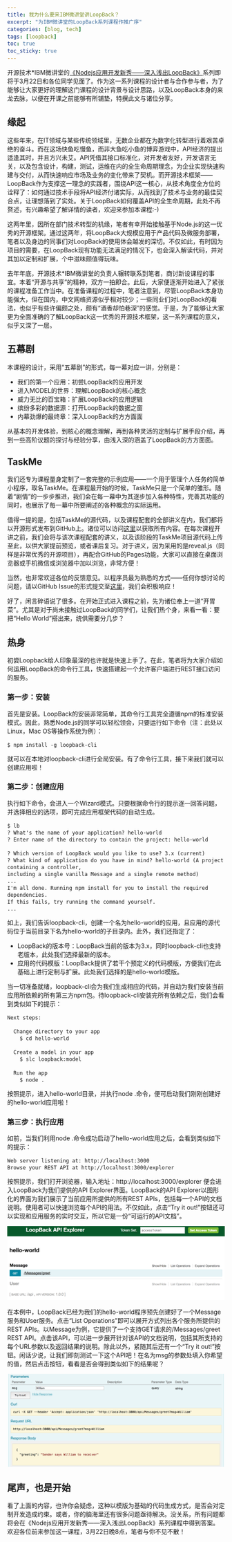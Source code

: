 ```yaml
---
title: 我为什么要来IBM微讲堂讲LoopBack？
excerpt: "为IBM微讲堂的LoopBack系列课程作推广序"
categories: [blog, tech]
tags: [loopback]
toc: true
toc_sticky: true
---
```


开源技术*IBM微讲堂的[《Nodejs应用开发新秀——深入浅出LoopBack》](https://developer.ibm.com/cn/blog/2018/opentec-loopback/)系列即将于3月22日和各位同学见面了。作为这一系列课程的设计者与合作参与者，为了能够让大家更好的理解这门课程的设计背景与设计思路，以及LoopBack本身的来龙去脉，以便在开课之前能够有所铺垫，特撰此文与诸位分享。

## 缘起

这些年来，在IT领域与某些传统领域里，无数企业都在为数字化转型进行着艰苦卓绝的奋斗。而在这场快鱼吃慢鱼，而非大鱼吃小鱼的博弈游戏中，API经济的提出适逢其时，并且方兴未艾。API凭借其接口标准化，对开发者友好，开发语言无关，以及包含设计，构建，测试，运维在内的全生命周期理念，为企业实现快速构建与交付，从而快速响应市场及业务的变化带来了契机。而开源技术框架——LoopBack作为支撑这一理念的实践者，围绕API这一核心，从技术角度全方位的诠释了：如何通过技术手段将API经济付诸实际，从而找到了技术与业务的最佳契合点，让理想落到了实处。关于LoopBack如何覆盖API的全生命周期，此处不再赘述，有兴趣希望了解详情的读者，欢迎来参加本课程:-)

这两年里，因所在部门技术转型的机缘，笔者有幸开始接触基于Node.js的这一优秀的开源框架。通过这两年，将LoopBack大规模应用于产品代码及微服务部署，笔者以及身边的同事们对LoopBack的使用体会越发的深切。不仅如此，有时因为项目的需要，在LoopBack现有功能无法满足的情况下，也会深入解读代码，并对其加以定制和扩展，个中滋味颇值得玩味。

去年年底，开源技术*IBM微讲堂的负责人辗转联系到笔者，商讨新设课程的事宜。本着“开源与共享”的精神，双方一拍即合。此后，大家便逐渐开始进入了紧张的课程准备工作当中。在准备课程的过程中，笔者注意到，尽管LoopBack本身功能强大，但在国内，中文网络资源似乎相对较少；一些同业们对LoopBack的看法，也似乎有些许偏颇之处，颇有“酒香却怕巷深”的感觉。于是，为了能够让大家更为全面准确的了解LoopBack这一优秀的开源技术框架，这一系列课程的意义，似乎又深了一层。

## 五幕剧

本课程的设计，采用“五幕剧”的形式，每一幕对应一讲，分别是：

* 我们的第一个应用：初尝LoopBack的应用开发
* 进入MODEL的世界：理解LoopBack的核心概念
* 威力无比的百宝箱：扩展LoopBack的应用逻辑
* 缤纷多彩的数据源：打开LoopBack的数据之窗
* 内幕劲爆的最终章：深入LoopBack的方方面面

从基本的开发体验，到核心的概念理解，再到各种灵活的定制与扩展手段介绍，再到一些高阶议题的探讨与经验分享，由浅入深的涵盖了LoopBack的方方面面。

## TaskMe

我们还专为课程量身定制了一套完整的示例应用——一个用于管理个人任务的简单小程序，取名TaskMe。在课程最开始的时候，TaskMe只是一个简单的雏形。随着“剧情”的一步步推进，我们会在每一幕中为其逐步加入各种特性，完善其功能的同时，也展示了每一幕中所要阐述的各种概念的实际运用。

值得一提的是，包括TaskMe的源代码，以及课程配套的全部讲义在内，我们都将以开源形式发布到GitHub上。诸位可以访问[这里](https://github.com/morningspace/understanding-loopback)以获取所有内容。在每次课程开讲之前，我们会将与该次课程配套的讲义，以及该阶段的TaskMe项目源代码上传至此，以供大家提前预览，或者课后复习。对于讲义，因为采用的是reveal.js（同样是非常优秀的开源项目），再配合GitHub的Pages功能，大家可以直接在桌面浏览器或手机微信或浏览器中加以浏览，非常方便！

当然，也非常欢迎各位的反馈意见。以程序员最为熟悉的方式——任何你想讨论的问题，请以GitHub Issue的形式提交至[这里](https://github.com/morningspace/understanding-loopback/issues)，我们会积极响应！

好了，闲言碎语说了很多。在开始正式进入课程之前，先为诸位奉上一道“开胃菜”。尤其是对于尚未接触过LoopBack的同学们，让我们热个身，来看一看：要把“Hello World”搭出来，统供需要分几步？

## 热身

初尝Loopback给人印象最深的也许就是快速上手了。在此，笔者将为大家介绍如何运用LoopBack的命令行工具，快速搭建起一个允许客户端进行REST接口访问的服务。

### 第一步：安装

首先是安装。LoopBack的安装非常简单，其命令行工具完全遵循npm的标准安装模式。因此，熟悉Node.js的同学可以轻松领会，只要运行如下命令（注：此处以Linux，Mac OS等操作系统为例）：
```shell
$ npm install -g loopback-cli
```
就可以在本地对loopback-cli进行全局安装。有了命令行工具，接下来我们就可以创建应用啦！

### 第二步：创建应用

执行如下命令，会进入一个Wizard模式。只要根据命令行的提示逐一回答问题，并选择相应的选项，即可完成应用框架代码的自动生成。
```
$ lb
? What's the name of your application? hello-world
? Enter name of the directory to contain the project: hello-world

? Which version of LoopBack would you like to use? 3.x (current)
? What kind of application do you have in mind? hello-world (A project containing a controller,
including a single vanilla Message and a single remote method)
...
I'm all done. Running npm install for you to install the required dependencies.
If this fails, try running the command yourself.
... 
```
如上，我们告诉loopback-cli，创建一个名为hello-world的应用，且应用的源代码位于当前目录下名为hello-world的子目录内。此外，我们还指定了：

* LoopBack的版本号：LoopBack当前的版本为3.x，同时loopback-cli也支持老版本，此处我们选择最新的版本。
* 应用的代码模版：LoopBack提供了若干个预定义的代码模版，方便我们在此基础上进行定制与扩展。此处我们选择的是hello-world模版。

当一切准备就绪，loopback-cli会为我们生成相应的代码，并自动为我们安装当前应用所依赖的所有第三方npm包。待loopback-cli安装完所有依赖之后，我们会看到类似如下的提示：
```shell
Next steps:

  Change directory to your app
    $ cd hello-world

  Create a model in your app
    $ slc loopback:model

  Run the app
    $ node .
```
按照提示，进入hello-world目录，并执行node .命令，便可启动我们刚刚创建好的hello-world应用啦！

### 第三步：执行应用

如前，当我们利用node .命令成功启动了hello-world应用之后，会看到类似如下的提示：
```shell
Web server listening at: http://localhost:3000
Browse your REST API at http://localhost:3000/explorer
```
按照提示，我们打开浏览器，输入地址：http://localhost:3000/explorer 便会进入LoopBack为我们提供的API Explorer界面。LoopBack的API Explorer以图形化的界面为我们展示了当前应用所提供的所有REST APIs，包括每一个API的文档说明。使用者可以快速浏览每个API的用法。不仅如此，点击“Try it out!”按钮还可以实现和应用服务的实时交互，所以它是一份“可运行的API文档”。

![](/assets/images/loopback/hellow-world-1.png)

在本例中，LoopBack已经为我们的hello-world程序预先创建好了一个Message服务和User服务。点击“List Operations”即可以展开方式列出各个服务所提供的REST APIs。以Message为例，它提供了一个支持GET请求的/Messages/greet REST API。点击该API，可以进一步展开针对该API的文档说明，包括其所支持的每个URL参数以及返回结果的说明。除此以外，紧随其后还有一个“Try it out!”按钮。闲话少说，让我们即刻测试一下这个API吧！在名为msg的参数处填入你希望的值，然后点击按钮，看看是否会得到类似如下的结果呢？

![](/assets/images/loopback/hellow-world-2.png)

## 尾声，也是开始

看了上面的内容，也许你会疑虑，这种以模版为基础的代码生成方式，是否会对定制开发造成约束。或者，你的脑海里还有很多问题亟待解决。没关系，所有问题都将会在《Nodejs应用开发新秀——深入浅出LoopBack》系列课程中得到答案。欢迎各位前来参加这一课程，3月22日晚8点，笔者与你不见不散！
